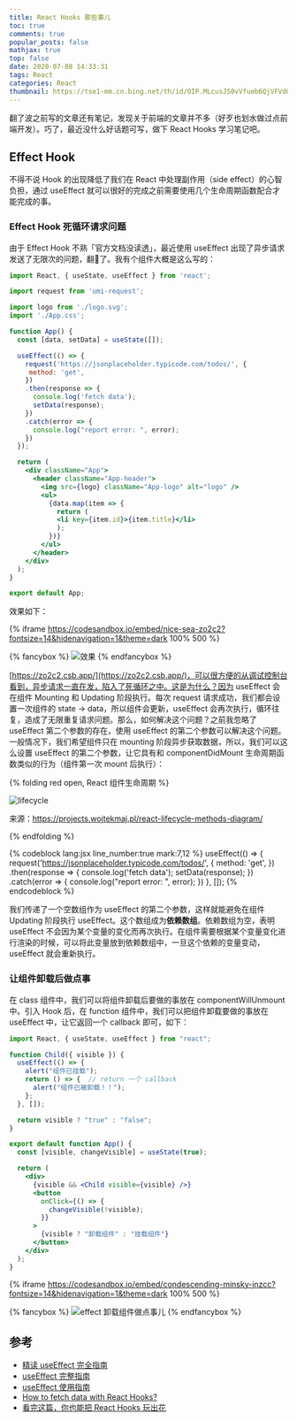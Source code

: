 ```yaml
---
title: React Hooks 那些事儿
toc: true
comments: true
popular_posts: false
mathjax: true
top: false
date: 2020-07-08 14:33:31
tags: React
categories: React
thumbnail: https://tse1-mm.cn.bing.net/th/id/OIP.MLcusJS0vVfueb6QjVFVdQHaDt?w=321&h=174&c=7&o=5&dpr=1.5&pid=1.7
---
```


翻了波之前写的文章还有笔记，发现关于前端的文章并不多（好歹也划水做过点前端开发）。巧了，最近没什么好话题可写，做下 React Hooks 学习笔记吧。

## Effect Hook

不得不说 Hook 的出现降低了我们在 React 中处理副作用（side effect）的心智负担，通过 useEffect 就可以很好的完成之前需要使用几个生命周期函数配合才能完成的事。

### Effect Hook 死循环请求问题

由于 Effect Hook 不熟「官方文档没读透」，最近使用 useEffect 出现了异步请求发送了无限次的问题，翻🚗了。我有个组件大概是这么写的：

<!-- more -->

```jsx
import React, { useState, useEffect } from 'react';

import request from 'umi-request';

import logo from './logo.svg';
import './App.css';

function App() {
  const [data, setData] = useState([]);

  useEffect(() => {
    request('https://jsonplaceholder.typicode.com/todos/', {
     method: 'get',
    })
    .then(response => {
      console.log('fetch data');
      setData(response);
    })
    .catch(error => {
      console.log("report error: ", error);
    })
  });

  return (
    <div className="App">
      <header className="App-header">
        <img src={logo} className="App-logo" alt="logo" />
        <ul>
          {data.map(item => {
            return (
            <li key={item.id}>{item.title}</li>
            );
          })}
        </ul>
      </header>
    </div>
  );
}

export default App;
```

效果如下：

{% iframe https://codesandbox.io/embed/nice-sea-zo2c2?fontsize=14&hidenavigation=1&theme=dark 100% 500 %}

{% fancybox %}
![效果](https://s1.ax1x.com/2020/07/08/UZXngK.gif)
{% endfancybox %}

[https://zo2c2.csb.app/](https://zo2c2.csb.app/)，可以很方便的从调试控制台看到，异步请求一直在发，陷入了死循环之中。这是为什么？因为 useEffect 会在组件 Mounting 和 Updating 阶段执行。每次 request 请求成功，我们都会设置一次组件的 state -> data，所以组件会更新，useEffect 会再次执行，循环往复，造成了无限重复请求问题。那么，如何解决这个问题？之前我忽略了 useEffect 第二个参数的存在，使用 useEffect 的第二个参数可以解决这个问题。一般情况下，我们希望组件只在 mounting 阶段异步获取数据，所以，我们可以这么设置 useEffect 的第二个参数，让它具有和 componentDidMount 生命周期函数类似的行为（组件第一次 mount 后执行）：

{% folding red open, React 组件生命周期 %}

![lifecycle](https://s1.ax1x.com/2020/07/08/UZ5T6s.png)

来源：https://projects.wojtekmaj.pl/react-lifecycle-methods-diagram/

{% endfolding %}

{% codeblock lang:jsx line_number:true mark:7,12 %}
  useEffect(() => {
    request('https://jsonplaceholder.typicode.com/todos/', {
     method: 'get',
    })
    .then(response => {
      console.log('fetch data');
      setData(response);
    })
    .catch(error => {
      console.log("report error: ", error);
    })
  }, []);
{% endcodeblock %}

我们传递了一个空数组作为 useEffect 的第二个参数，这样就能避免在组件 Updating 阶段执行 useEffect。这个数组成为**依赖数组**。依赖数组为空，表明 useEffect 不会因为某个变量的变化而再次执行。在组件需要根据某个变量变化进行渲染的时候，可以将此变量放到依赖数组中，一旦这个依赖的变量变动，useEffect 就会重新执行。

### 让组件卸载后做点事

在 class 组件中，我们可以将组件卸载后要做的事放在 componentWillUnmount 中。引入 Hook 后，在 function 组件中，我们可以把组件卸载要做的事放在 useEffect 中，让它返回一个 callback 即可，如下：

```jsx
import React, { useState, useEffect } from "react";

function Child({ visible }) {
  useEffect(() => {
    alert("组件已挂载");
    return () => {  // return 一个 callback
      alert("组件已被卸载！！");
    };
  }, []);

  return visible ? "true" : "false";
}

export default function App() {
  const [visible, changeVisible] = useState(true);

  return (
    <div>
      {visible && <Child visible={visible} />}
      <button
        onClick={() => {
          changeVisible(!visible);
        }}
      >
        {visible ? "卸载组件" : "挂载组件"}
      </button>
    </div>
  );
}
```

{% iframe https://codesandbox.io/embed/condescending-minsky-jnzcc?fontsize=14&hidenavigation=1&theme=dark 100% 500 %}

{% fancybox %}
![effect 卸载组件做点事儿](https://s1.ax1x.com/2020/07/09/UmgGaF.gif)
{% endfancybox %}

## 参考

- [精读 useEffect 完全指南](https://juejin.im/post/5c9827745188250ff85afe50)
- [useEffect 完整指南](https://overreacted.io/zh-hans/a-complete-guide-to-useeffect/)
- [useEffect 使用指南](https://zhuanlan.zhihu.com/p/65773322)
- [How to fetch data with React Hooks?](https://www.robinwieruch.de/react-hooks-fetch-data)
- [看完这篇，你也能把 React Hooks 玩出花](https://www.zoo.team/article/react-hooks)